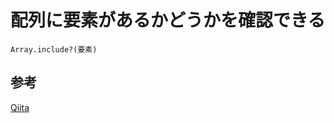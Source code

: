 # 配列に要素があるかどうかを確認できる

```
Array.include?(要素)
```

## 参考
  [Qiita](https://qiita.com/sayama0402/items/9c48bc6f9350f1543f2a)